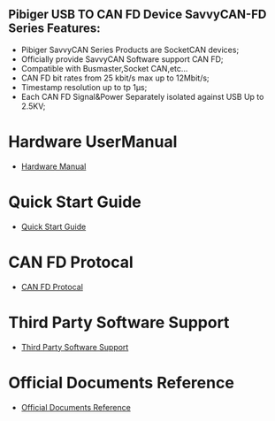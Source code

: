## Pibiger USB TO CAN FD Device SavvyCAN-FD Series Features:

- Pibiger SavvyCAN Series Products are SocketCAN devices;
- Officially provide SavvyCAN Software support CAN FD;
- Compatible with Busmaster,Socket CAN,etc...
- CAN FD bit rates from 25 kbit/s max up to 12Mbit/s;
- Timestamp resolution up to tp 1μs;
- Each CAN FD Signal&Power Separately isolated against USB Up to 2.5KV; 

# Hardware UserManual
- [Hardware Manual](https://docs.pibiger-tech.com/home/usb-to-can-fd-series/savvycanfd#id-2-hardware-manual)

# Quick Start Guide
- [Quick Start Guide](https://docs.pibiger-tech.com/home/usb-can-fd-series/quick-start-guide)
# CAN FD Protocal
- [CAN FD Protocal](https://docs.pibiger-tech.com/home/can-fd-protocal)
# Third Party Software Support
- [Third Party Software Support](https://docs.pibiger-tech.com/home/third-party-software-support)
# Official Documents Reference
- [Official Documents Reference](https://docs.pibiger-tech.com/home/official-documents-reference) 

